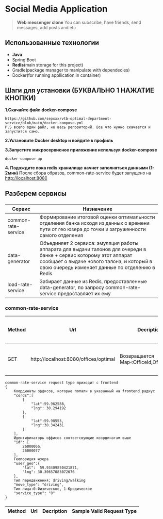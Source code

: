 # Social Media Application
>__Web messenger clone__
>You can subscribe, have friends, send messages, add posts and etc

## Использованные технологии
* **Java**
* Spring Boot
* **Redis**(main storage for this project)
* Gradle(package manager to manipulate with dependecies)
* Docker(for running appllication in container)
## Шаги для установки (БУКВАЛЬНО 1 НАЖАТИЕ КНОПКИ)

**1.Скачайте файл docker-compose**

```
https://github.com/sepxxx/vtb-optimal-department-service/blob/main/docker-compose.yml
P.S всего один файл, не весь репозиторий. Все что нужно скачается и запустится само.
```
**2.Установите Docker desktop и войдите в профиль**

**3.Запустите микросервисное приложение используя docker-compose**

```bash
docker-compose up
```
**4. Подождите пока redis хранилище начнет заполняться данными (1-2мин)**
После сбора образов, common-rate-service будет запущено на <http://localhost:8080>

## Разберем сервисы

### 
| Сервис              | Назначение                                                                                                                                                                                                          |
|---------------------|---------------------------------------------------------------------------------------------------------------------------------------------------------------------------------------------------------------------|
| common-rate-service | Формирование итоговой оценки оптимальности отделения банка исходя из данных о времени пути от гео юзера до точки и загруженности самого отделения                                                                   |
| data-generator      | Объединяет 2 сервиса: эмуляция работы аппарата для выдачи талонов для очереди в банке + сервис которому этот аппарат сообщает о выдаче нового талона, и который в свою очередь изменяет данные по отделению в Redis |
| load-rate-service   | Забирает данные из Redis, предоставленные data-generator, по запросу common-rate-service предоставляет их ему                                                                                                       |

### common-rate-service
| Method | Url | Decription                            | Sample Valid Request Type | 
| ------ | --- |---------------------------------------| --------------------------- |
| GET    | http://localhost:8080/offices/optimal | Возвращается Map<OfficeId,OfficeRate> |  common-rate-service request type|

```
common-rate-service request type приходит с frontend
{
    Координаты оффисов, которые попали в указанный на frontend радиус
    "cords":[
        {
            "lat":59.962588,
            "lng": 30.294192
        },
        {
            "lat":59.98553,
            "lng":30.342431
        }
    ],
    Идентификаторы оффисов соответсвующие координатам выше
    "id": [
        26000066,
        26000077
    ],
    Геопозиция юзера
    "user_geo":{
        "lat":  59.93409850421871,
        "lng": 30.30657083072676
    },
    Тип передвижения: driving/walking 
    "move_type": "driving",
    Тип лица:0-Физическое, 1-Юридическое
    "service_type": "0"
}
```


### 
| Method | Url | Decription | Sample Valid Request Type | 
| ------ | --- | ---------- | --------------------------- |
